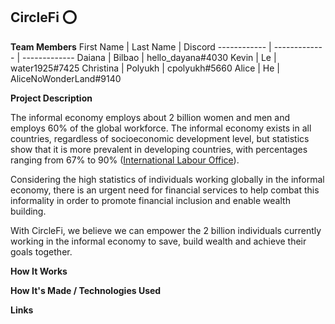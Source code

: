 
## <a name="english"> CircleFi ⭕️ </a>

__Team Members__
First Name | Last Name | Discord
------------ | ------------- | -------------
Daiana | Bilbao | hello_dayana#4030
Kevin | Le | water1925#7425 
Christina | Polyukh | cpolyukh#5660 
Alice  | He | AliceNoWonderLand#9140 

__Project Description__

The informal economy employs about 2 billion women and men and employs 60% of the global workforce. The informal economy exists in all countries, regardless of socioeconomic development level, but statistics show that it is more prevalent in developing countries, with percentages ranging from 67% to 90% ([International Labour Office](https://www.ilo.org/wcmsp5/groups/public/---dgreports/---dcomm/documents/publication/wcms_626831.pdf)).

Considering the high statistics of individuals working globally in the informal economy, there is an urgent need for financial services to help combat this informality in order to promote financial inclusion and enable wealth building.

With CircleFi, we believe we can empower the 2 billion individuals currently working in the informal economy to save, build wealth and achieve their goals together. 

__How It Works__

__How It's Made / Technologies Used__

__Links__
